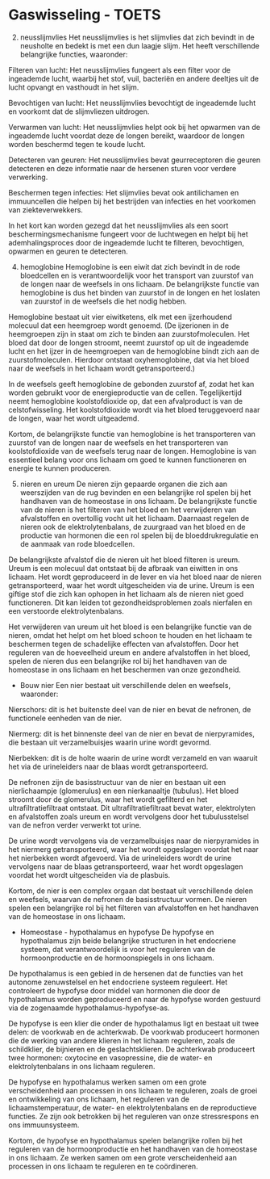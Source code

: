 # Gaswisseling - TOETS

2.  neusslijmvlies
Het neusslijmvlies is het slijmvlies dat zich bevindt in de neusholte en bedekt is met een dun laagje slijm. Het heeft verschillende belangrijke functies, waaronder:

Filteren van lucht: Het neusslijmvlies fungeert als een filter voor de ingeademde lucht, waarbij het stof, vuil, bacteriën en andere deeltjes uit de lucht opvangt en vasthoudt in het slijm.

Bevochtigen van lucht: Het neusslijmvlies bevochtigt de ingeademde lucht en voorkomt dat de slijmvliezen uitdrogen.

Verwarmen van lucht: Het neusslijmvlies helpt ook bij het opwarmen van de ingeademde lucht voordat deze de longen bereikt, waardoor de longen worden beschermd tegen te koude lucht.

Detecteren van geuren: Het neusslijmvlies bevat geurreceptoren die geuren detecteren en deze informatie naar de hersenen sturen voor verdere verwerking.

Beschermen tegen infecties: Het slijmvlies bevat ook antilichamen en immuuncellen die helpen bij het bestrijden van infecties en het voorkomen van ziekteverwekkers.

In het kort kan worden gezegd dat het neusslijmvlies als een soort beschermingsmechanisme fungeert voor de luchtwegen en helpt bij het ademhalingsproces door de ingeademde lucht te filteren, bevochtigen, opwarmen en geuren te detecteren.

4. hemoglobine
Hemoglobine is een eiwit dat zich bevindt in de rode bloedcellen en is verantwoordelijk voor het transport van zuurstof van de longen naar de weefsels in ons lichaam. De belangrijkste functie van hemoglobine is dus het binden van zuurstof in de longen en het loslaten van zuurstof in de weefsels die het nodig hebben.

Hemoglobine bestaat uit vier eiwitketens, elk met een ijzerhoudend molecuul dat een heemgroep wordt genoemd. (De ijzerionen in de heemgroepen zijn in staat om zich te binden aan zuurstofmoleculen. Het bloed dat door de longen stroomt, neemt zuurstof op uit de ingeademde lucht en het ijzer in de heemgroepen van de hemoglobine bindt zich aan de zuurstofmoleculen. Hierdoor ontstaat oxyhemoglobine, dat via het bloed naar de weefsels in het lichaam wordt getransporteerd.)

In de weefsels geeft hemoglobine de gebonden zuurstof af, zodat het kan worden gebruikt voor de energieproductie van de cellen. Tegelijkertijd neemt hemoglobine koolstofdioxide op, dat een afvalproduct is van de celstofwisseling. Het koolstofdioxide wordt via het bloed teruggevoerd naar de longen, waar het wordt uitgeademd.

Kortom, de belangrijkste functie van hemoglobine is het transporteren van zuurstof van de longen naar de weefsels en het transporteren van koolstofdioxide van de weefsels terug naar de longen. Hemoglobine is van essentieel belang voor ons lichaam om goed te kunnen functioneren en energie te kunnen produceren.

5. nieren en ureum
De nieren zijn gepaarde organen die zich aan weerszijden van de rug bevinden en een belangrijke rol spelen bij het handhaven van de homeostase in ons lichaam. De belangrijkste functie van de nieren is het filteren van het bloed en het verwijderen van afvalstoffen en overtollig vocht uit het lichaam. Daarnaast regelen de nieren ook de elektrolytenbalans, de zuurgraad van het bloed en de productie van hormonen die een rol spelen bij de bloeddrukregulatie en de aanmaak van rode bloedcellen.

De belangrijkste afvalstof die de nieren uit het bloed filteren is ureum. Ureum is een molecuul dat ontstaat bij de afbraak van eiwitten in ons lichaam. Het wordt geproduceerd in de lever en via het bloed naar de nieren getransporteerd, waar het wordt uitgescheiden via de urine. Ureum is een giftige stof die zich kan ophopen in het lichaam als de nieren niet goed functioneren. Dit kan leiden tot gezondheidsproblemen zoals nierfalen en een verstoorde elektrolytenbalans.

Het verwijderen van ureum uit het bloed is een belangrijke functie van de nieren, omdat het helpt om het bloed schoon te houden en het lichaam te beschermen tegen de schadelijke effecten van afvalstoffen. Door het reguleren van de hoeveelheid ureum en andere afvalstoffen in het bloed, spelen de nieren dus een belangrijke rol bij het handhaven van de homeostase in ons lichaam en het beschermen van onze gezondheid.

* Bouw nier
Een nier bestaat uit verschillende delen en weefsels, waaronder:

Nierschors: dit is het buitenste deel van de nier en bevat de nefronen, de functionele eenheden van de nier.

Niermerg: dit is het binnenste deel van de nier en bevat de nierpyramides, die bestaan uit verzamelbuisjes waarin urine wordt gevormd.

Nierbekken: dit is de holte waarin de urine wordt verzameld en van waaruit het via de urineleiders naar de blaas wordt getransporteerd.

De nefronen zijn de basisstructuur van de nier en bestaan uit een nierlichaampje (glomerulus) en een nierkanaaltje (tubulus). Het bloed stroomt door de glomerulus, waar het wordt gefilterd en het ultrafiltratiefiltraat ontstaat. Dit ultrafiltratiefiltraat bevat water, elektrolyten en afvalstoffen zoals ureum en wordt vervolgens door het tubulusstelsel van de nefron verder verwerkt tot urine.

De urine wordt vervolgens via de verzamelbuisjes naar de nierpyramides in het niermerg getransporteerd, waar het wordt opgeslagen voordat het naar het nierbekken wordt afgevoerd. Via de urineleiders wordt de urine vervolgens naar de blaas getransporteerd, waar het wordt opgeslagen voordat het wordt uitgescheiden via de plasbuis.

Kortom, de nier is een complex orgaan dat bestaat uit verschillende delen en weefsels, waarvan de nefronen de basisstructuur vormen. De nieren spelen een belangrijke rol bij het filteren van afvalstoffen en het handhaven van de homeostase in ons lichaam.

* Homeostase - hypothalamus en hypofyse
De hypofyse en hypothalamus zijn beide belangrijke structuren in het endocriene systeem, dat verantwoordelijk is voor het reguleren van de hormoonproductie en de hormoonspiegels in ons lichaam.

De hypothalamus is een gebied in de hersenen dat de functies van het autonome zenuwstelsel en het endocriene systeem reguleert. Het controleert de hypofyse door middel van hormonen die door de hypothalamus worden geproduceerd en naar de hypofyse worden gestuurd via de zogenaamde hypothalamus-hypofyse-as.

De hypofyse is een klier die onder de hypothalamus ligt en bestaat uit twee delen: de voorkwab en de achterkwab. De voorkwab produceert hormonen die de werking van andere klieren in het lichaam reguleren, zoals de schildklier, de bijnieren en de geslachtsklieren. De achterkwab produceert twee hormonen: oxytocine en vasopressine, die de water- en elektrolytenbalans in ons lichaam reguleren.

De hypofyse en hypothalamus werken samen om een ​​grote verscheidenheid aan processen in ons lichaam te reguleren, zoals de groei en ontwikkeling van ons lichaam, het reguleren van de lichaamstemperatuur, de water- en elektrolytenbalans en de reproductieve functies. Ze zijn ook betrokken bij het reguleren van onze stressrespons en ons immuunsysteem.

Kortom, de hypofyse en hypothalamus spelen belangrijke rollen bij het reguleren van de hormoonproductie en het handhaven van de homeostase in ons lichaam. Ze werken samen om een ​​grote verscheidenheid aan processen in ons lichaam te reguleren en te coördineren.